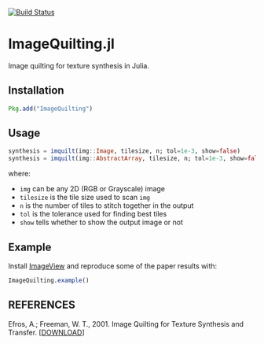 [![Build Status](https://travis-ci.org/juliohm/ImageQuilting.jl.png)](https://travis-ci.org/juliohm/ImageQuilting.jl)

ImageQuilting.jl
================

Image quilting for texture synthesis in Julia.

Installation
------------

```julia
Pkg.add("ImageQuilting")
```

Usage
-----

```julia
synthesis = imquilt(img::Image, tilesize, n; tol=1e-3, show=false)
synthesis = imquilt(img::AbstractArray, tilesize, n; tol=1e-3, show=false)
```

where:

* `img` can be any 2D (RGB or Grayscale) image
* `tilesize` is the tile size used to scan `img`
* `n` is the number of tiles to stitch together in the output
* `tol` is the tolerance used for finding best tiles
* `show` tells whether to show the output image or not

Example
-------

Install [ImageView](https://github.com/timholy/ImageView.jl) and
reproduce some of the paper results with:

```julia
ImageQuilting.example()
```

REFERENCES
----------

Efros, A.; Freeman, W. T., 2001. Image Quilting for Texture Synthesis and Transfer. [[DOWNLOAD](http://graphics.cs.cmu.edu/people/efros/research/quilting.html)]
